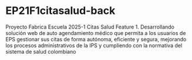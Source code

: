 # EP21F1citasalud-back
Proyecto Fabrica Escuela 2025-1 Citas Salud Feature 1. Desarrollando solución web de auto agendamiento médico que permita a los usuarios de EPS gestionar sus citas de forma autónoma, eficiente y segura, mejorando los procesos administrativos de la IPS y cumpliendo con la normativa del sistema de salud colombiano

